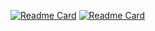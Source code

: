[![Readme Card](https://github-readme-stats.vercel.app/api/pin/?username=jangwonkim-cocel&repo=BPQL&theme=dracula)](https://github.com/jangwonkim-cocel/BPQL)
[![Readme Card](https://github-readme-stats.vercel.app/api/pin/?username=jangwonkim-cocel&repo=CO_GYM&theme=dracula)](https://github.com/jangwonkim-cocel/CO_GYM)
